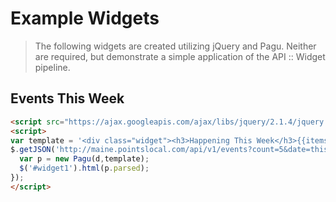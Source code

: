 # Example Widgets
> The following widgets are created utilizing jQuery and Pagu.  Neither are required, but demonstrate a simple application of the API :: Widget pipeline.



## Events This Week
```html
<script src="https://ajax.googleapis.com/ajax/libs/jquery/2.1.4/jquery.min.js"></script>
<script>
var template = '<div class="widget"><h3>Happening This Week</h3>{{items.each}}<div class="event"><a href="">{{title}}</a><div>{{date}} - {{start_time}}</div></div>{{/items.each}}</div>';
$.getJSON('http://maine.pointslocal.com/api/v1/events?count=5&date=this%20week',function(d) {
  var p = new Pagu(d,template);
  $('#widget1').html(p.parsed);
});
</script>

```
<style type="text/css">
.widget {
  margin: auto;
  border-radius: 2px;
  background-color: #fff;
  border: 1px solid #eee;
  padding: 10px;
}
.event {
  padding-top: 20px;
  padding-bottom: 20px;
  border-bottom: 1px solid #eee;
}
.event:last-child {
  border-bottom: 1px solid rgba(255,255,255,0);
}
</style>
<div id="widget1"></div>

<script src="https://ajax.googleapis.com/ajax/libs/jquery/2.1.4/jquery.min.js"></script>
<script href="http://cdn.pointslocal.com/pagu.min.js" type="text/javascript"></script>
<script>
var Pagu=function(e,a){"use strict";var r=this;r.obj=e,r.template=a,r.parsed=a,r.grammar={tokens:[],whitespace:[" "],operations:["each","is","!is","if","!if","empty"],tags:["{{","}}","{{/"],operators:["."],ctlchr:[]},this.escapeRegexp=function(e){return new RegExp(e.replace(/[\-\[\]\/\{\}\(\)\*\+\?\.\\\^\$\|]/g,"\\$&"),"gm")},this.Pagu=function(e,a){var p=e?e:r.obj,n=a?a:r.parsed;for(var c in p)if(p.hasOwnProperty(c)){p[c]&&"[object Function]"==={}.toString.call(p[c])&&(p[c]=p[c]());for(var g=new RegExp("{{"+c+"\\.if}}(.*?){{/"+c+"\\.if}}","gm"),t=g.exec(n);null!=t;){var i=t[1],s=r.escapeRegexp(t[0]);n=p[c]?n.replace(s,i):n.replace(s,""),t=g.exec(n)}var l=new RegExp("{{"+c+"\\.(is|!is)\\((.*?)\\)}}(.*?){{/"+c+"\\.(\\1)}}","gm");console.log("pat: "+l);for(var o=l.exec(n);null!=o;){var x="!is"===o[1]?!1:!0,f=o[2],m=new RegExp(o[0].replace(/[\-\[\]\/\{\}\(\)\*\+\?\.\\\^\$\|]/g,"\\$&"),"gm"),u="";f==p[c]===x&&(u=o[3]),n=n.replace(m,u),o=l.exec(n)}var v=new RegExp("{{"+c+"}}","gi");if(n=n.replace(v,p[c]),p[c]instanceof Array){var h="{{"+c+".empty}}(.*?){{/"+c+".empty}}",w=new RegExp(h,"gim");n=p[c].length<1?n.replace(w,"$1"):n.replace(w,"");for(var R="{{"+c+".each}}(.*?){{/"+c+".each}}",E=".*?"+R+".*",$=new RegExp(R,"gim"),d=new RegExp(E,"gim"),y=n.replace(d,"$1"),P="",b=0;b<p[c].length;b++)P+=r.Pagu(p[c][b],y);n=n.replace($,P)}}var j=new RegExp("{{([A-Za-z_0-9])+..*?}}(.*?){{/\\1.*?}}","gm");n=n.replace(j,"");var A=new RegExp("{{([A-Za-z_0-9])+}}","gm");return n=n.replace(A,""),r.parsed=n,r.parsed},this.parse=function(){return r.parsed},r.Pagu()};
var template = '<div class="widget"><h3>Happening This Week</h3>{{items.each}}<div class="event"><a href="">{{title}}</a><div>{{date}} - {{start_time}}</div></div>{{/items.each}}</div>';
$.getJSON('http://maine.pointslocal.com/api/v1/events?count=5&date=this%20week',function(d) {
  var p = new Pagu(d,template);
  $('#widget1').html(p.parsed);
});
</script>